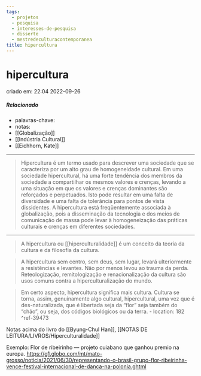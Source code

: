 ```yaml
---
tags:
  - projetos
  - pesquisa
  - interesses-de-pesquisa
  - disserte
  - mestredeculturacontemporanea
title: hipercultura
---
```

# hipercultura
criado em: 22:04 2022-09-26

##### Relacionado
- palavras-chave: 
- notas:
- [[Globalização]]
- [[Indústria Cultural]]
- [[Eichhorn, Kate]]

---
>Hipercultura é um termo usado para descrever uma sociedade que se caracteriza por um alto grau de homogeneidade cultural. Em uma sociedade hipercultural, há uma forte tendência dos membros da sociedade a compartilhar os mesmos valores e crenças, levando a uma situação em que os valores e crenças dominantes são reforçados e perpetuados. Isto pode resultar em uma falta de diversidade e uma falta de tolerância para pontos de vista dissidentes. A hipercultura está freqüentemente associada à globalização, pois a disseminação da tecnologia e dos meios de comunicação de massa pode levar à homogeneização das práticas culturais e crenças em diferentes sociedades.

---
>A hipercultura ou [[hiperculturalidade]] é um conceito da teoria da cultura e da filosofia da cultura.

>A hipercultura sem centro, sem deus, sem lugar, levará ulteriormente a resistências e levantes. Não por menos levou ao trauma da perda. Reteologização, remitologização e renacionalização da cultura são usos comuns contra a hiperculturalização do mundo.

>Em certo aspecto, hipercultura significa mais cultura. Cultura se torna, assim, genuinamente algo cultural, hipercultural, uma vez que é des-naturalizada, que é libertada seja da “flor” seja também do “chão”, ou seja, dos códigos biológicos ou da terra. - location: 182 ^ref-39473

Notas acima do livro do [[Byung-Chul Han]], [[NOTAS DE LEITURA/LIVROS/Hiperculturalidade]]

Exemplo: Flor de ribeirinho — projeto cuiabano que ganhou premio na europa. https://g1.globo.com/mt/mato-grosso/noticia/2021/06/30/representando-o-brasil-grupo-flor-ribeirinha-vence-festival-internacional-de-danca-na-polonia.ghtml
